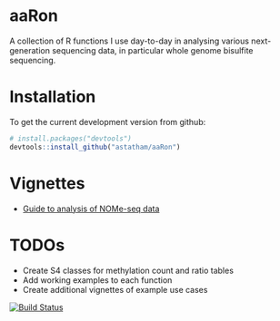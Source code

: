 # aaRon

A collection of R functions I use day-to-day in analysing various next-generation sequencing data, in particular whole genome bisulfite sequencing.

# Installation

To get the current development version from github:

```R
# install.packages("devtools")
devtools::install_github("astatham/aaRon")
```

# Vignettes
* [Guide to analysis of NOMe-seq data](http://astatham.github.io/aaRon/NOMe.html)

# TODOs

* Create S4 classes for methylation count and ratio tables
* Add working examples to each function
* Create additional vignettes of example use cases


[![Build Status](https://travis-ci.org/astatham/aaRon.png?branch=master)](https://travis-ci.org/astatham/aaRon)
